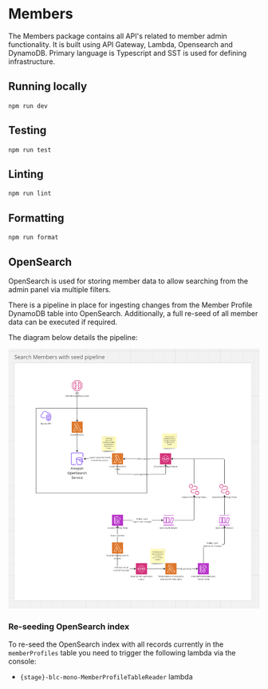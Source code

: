 # Members

The Members package contains all API's related to member admin functionality. It is built using API Gateway,
Lambda, Opensearch and DynamoDB. Primary language is Typescript and SST is used for defining infrastructure.

## Running locally

```shell
npm run dev
```

## Testing

```shell
npm run test
```

## Linting

```shell
npm run lint
```

## Formatting

```shell
npm run format
```

## OpenSearch

OpenSearch is used for storing member data to allow searching from the admin panel via multiple filters.

There is a pipeline in place for ingesting changes from the Member Profile DynamoDB table into OpenSearch. Additionally, a full re-seed of all member data can be executed if required. 

The diagram below details the pipeline:

![members-opensearch-diagram.png](docs/members-opensearch-diagram.png)

### Re-seeding OpenSearch index

To re-seed the OpenSearch index with all records currently in the `memberProfiles` table you need to trigger the following lambda via the console:

- `{stage}-blc-mono-MemberProfileTableReader` lambda
